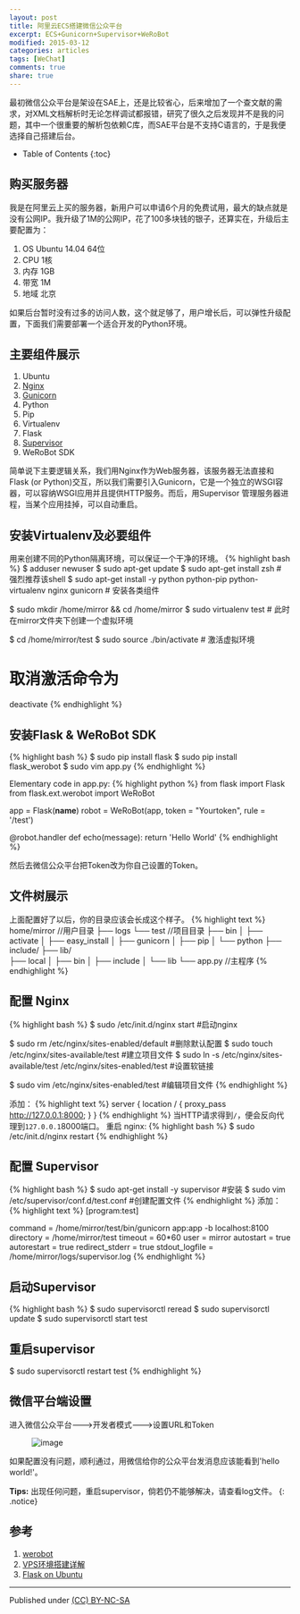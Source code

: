 ```yaml
---
layout: post
title: 阿里云ECS搭建微信公众平台
excerpt: ECS+Gunicorn+Supervisor+WeRoBot
modified: 2015-03-12
categories: articles
tags: [WeChat]
comments: true
share: true
---
```



最初微信公众平台是架设在SAE上，还是比较省心，后来增加了一个查文献的需求，对XML文档解析时无论怎样调试都报错，研究了很久之后发现并不是我的问题，其中一个很重要的解析包依赖C库，而SAE平台是不支持C语言的，于是我便选择自己搭建后台。

* Table of Contents
{:toc}

## 购买服务器

我是在阿里云上买的服务器，新用户可以申请6个月的免费试用，最大的缺点就是没有公网IP。我升级了1M的公网IP，花了100多块钱的银子，还算实在，升级后主要配置为：

1. OS Ubuntu 14.04 64位
2. CPU 1核
3. 内存 1GB
4. 带宽 1M
5. 地域 北京

如果后台暂时没有过多的访问人数，这个就足够了，用户增长后，可以弹性升级配置，下面我们需要部署一个适合开发的Python环境。

## 主要组件展示

1. Ubuntu
2. [Nginx](http://docs.gunicorn.org/en/latest/deploy.html#nginx-configuration)
3. [Gunicorn](http://docs.gunicorn.org/en/latest/)
4. Python
5. Pip
6. Virtualenv
7. Flask
8. [Supervisor](http://supervisord.org/configuration.html)
9. WeRoBot SDK

简单说下主要逻辑关系，我们用Nginx作为Web服务器，该服务器无法直接和Flask (or Python)交互，所以我们需要引入Gunicorn，它是一个独立的WSGI容器，可以容纳WSGI应用并且提供HTTP服务。而后，用Supervisor 管理服务器进程，当某个应用挂掉，可以自动重启。

## 安装Virtualenv及必要组件

用来创建不同的Python隔离环境，可以保证一个干净的环境。
{% highlight bash %}
$ adduser newuser
$ sudo apt-get update 
$ sudo apt-get install zsh # 强烈推荐该shell
$ sudo apt-get install -y python python-pip python-virtualenv nginx gunicorn # 安装各类组件

$ sudo mkdir /home/mirror && cd /home/mirror 
$ sudo virtualenv test # 此时在mirror文件夹下创建一个虚拟环境

$ cd /home/mirror/test 
$ sudo source ./bin/activate # 激活虚拟环境

# 取消激活命令为
deactivate
{% endhighlight %}

## 安装Flask & WeRoBot SDK

{% highlight bash %}
$ sudo pip install flask
$ sudo pip install flask_werobot
$ sudo vim app.py 
{% endhighlight %}

Elementary code in app.py:
{% highlight python %}
from flask import Flask
from flask.ext.werobot import WeRoBot

app = Flask(__name__)
robot = WeRoBot(app, token = "Yourtoken", rule = '/test')

@robot.handler
def echo(message):
    return 'Hello World'
{% endhighlight %}

然后去微信公众平台把Token改为你自己设置的Token。

## 文件树展示

上面配置好了以后，你的目录应该会长成这个样子。
{% highlight text %}
home/mirror //用户目录
├── logs
└── test //项目目录
	├── bin
	│   ├── activate
	│   ├── easy_install
	│   ├── gunicorn
	│   ├── pip
	│   └── python
	├── include/
	├── lib/  
	├── local
	│   ├── bin 
	│   ├── include 
	│   └── lib 
	└── app.py //主程序
{% endhighlight %}

## 配置 Nginx
{% highlight bash %}
$ sudo /etc/init.d/nginx start	#启动nginx

$ sudo rm /etc/nginx/sites-enabled/default	#删除默认配置
$ sudo touch /etc/nginx/sites-available/test	#建立项目文件
$ sudo ln -s /etc/nginx/sites-available/test /etc/nginx/sites-enabled/test	#设置软链接

$ sudo vim /etc/nginx/sites-enabled/test	#编辑项目文件
{% endhighlight %}

添加：
{% highlight text %}
server {
    location / {
        proxy_pass http://127.0.0.1:8000;
    }
}
{% endhighlight %}
当HTTP请求得到`/`，便会反向代理到`127.0.0.1`8000端口。
重启 nginx:
{% highlight bash %}
$ sudo /etc/init.d/nginx restart
{% endhighlight %}

## 配置 Supervisor
{% highlight bash %}
$ sudo apt-get install -y supervisor	#安装
$ sudo vim /etc/supervisor/conf.d/test.conf	#创建配置文件
{% endhighlight %}
添加：
{% highlight text %}
[program:test]

command = /home/mirror/test/bin/gunicorn app:app -b localhost:8100
directory = /home/mirror/test
timeout = 60*60
user = mirror
autostart = true
autorestart = true
redirect_stderr = true
stdout_logfile = /home/mirror/logs/supervisor.log
{% endhighlight %}

## 启动Supervisor
{% highlight bash %}
$ sudo supervisorctl reread
$ sudo supervisorctl update
$ sudo supervisorctl start test

## 重启supervisor
$ sudo supervisorctl restart test
{% endhighlight %}

## 微信平台端设置

进入微信公众平台--->开发者模式--->设置URL和Token
<figure >
<img src="https://dn-shanguangyu.qbox.me/wechat.png" alt="image">
</figure>

如果配置没有问题，顺利通过，用微信给你的公众平台发消息应该能看到'hello world!'。

**Tips:** 出现任何问题，重启supervisor，倘若仍不能够解决，请查看log文件。
{: .notice}

## 参考

1. [werobot](https://flask-werobot.readthedocs.org/en/latest/)
2. [VPS环境搭建详解](http://beiyuu.com/vps-config-python-vitrualenv-flask-gunicorn-supervisor-nginx/)
3. [Flask on Ubuntu](https://realpython.com/blog/python/kickstarting-flask-on-ubuntu-setup-and-deployment/#disqus_thread)

---
Published under <a rel="license" href="http://creativecommons.org/licenses/by-nc-sa/3.0/">(CC) BY-NC-SA </a>
